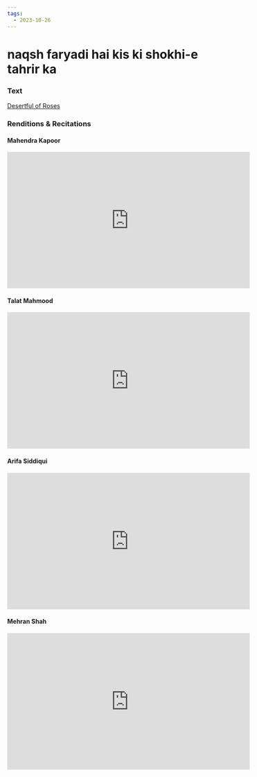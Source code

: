 ```yaml
---
tags:
  - 2023-10-26
---
```

# naqsh faryadi hai kis ki shokhi-e tahrir ka

### Text
[Desertful of Roses](https://franpritchett.com/00ghalib/001/index_001.html)

### Renditions & Recitations

#### Mahendra Kapoor

<iframe width="560" height="315" src="https://www.youtube.com/embed/NbUa7bIBmJ0" title="YouTube video player" frameborder="0" allow="accelerometer; autoplay; clipboard-write; encrypted-media; gyroscope; picture-in-picture" allowfullscreen></iframe>

#### Talat Mahmood

<iframe width="560" height="315" src="https://www.youtube.com/embed/sNqiSkcbCAQ" title="YouTube video player" frameborder="0" allow="accelerometer; autoplay; clipboard-write; encrypted-media; gyroscope; picture-in-picture" allowfullscreen></iframe>

#### Arifa Siddiqui

<iframe width="560" height="315" src="https://www.youtube.com/embed/khzVinKsnqc" title="YouTube video player" frameborder="0" allow="accelerometer; autoplay; clipboard-write; encrypted-media; gyroscope; picture-in-picture" allowfullscreen></iframe>

#### Mehran Shah

<iframe width="560" height="315" src="https://www.youtube.com/embed/R9qZZ7-U7LQ" title="YouTube video player" frameborder="0" allow="accelerometer; autoplay; clipboard-write; encrypted-media; gyroscope; picture-in-picture" allowfullscreen></iframe>

